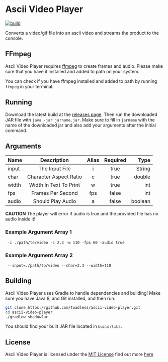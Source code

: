 # Ascii Video Player
[![build](https://github.com/toadless/ascii-video-player/actions/workflows/build.yml/badge.svg)](https://github.com/toadless/ascii-video-player/actions/workflows/build.yml)

Converts a video/gif file into an ascii video and
streams the product to the console.

## FFmpeg
Ascii Video Player requires [ffmpeg](https://ffmpeg.org)
to create frames and audio. Please make sure that you have
it installed and added to path on your system.

You can check if you have ffmpeg installed and added to path
by running `ffmpeg` in your terminal.

## Running
Download the latest build at the 
[releases page](https://github.com/toadless/ascii-video-player/releases).
Then run the downloaded JAR file with `java -jar jarname.jar`. Make sure to
fill in `jarname` with the name of the downloaded jar and also add
your arguments after the initial command.

## Arguments

| Name  |      Description       | Alias | Required |    Type |
|:------|:----------------------:|:-----:|:--------:|--------:|
| input |     The Input File     |   i   |   true   |  String |
| char  | Character Aspect Ratio |   c   |   true   |  double |
| width | Width In Text To Print |   w   |   true   |     int |
| fps   |   Frames Per Second    |  fps  |  false   |     int |
| audio |   Should Play Audio    |   a   |  false   | boolean |

**CAUTION** The player will error if audio is true and the
provided file has no audio inside it!

### Example Argument Array 1
` -i ./path/to/video -c 2.3 -w 110 -fps 60 -audio true`

### Example Argument Array 2
` --input=./path/to/video --char=2.3 --width=110`

## Building
Ascii Video Player uses Gradle to handle dependencies and building! 
Make sure you have Java 8, and Git installed, and then run:
```bash
git clone https://github.com/toadless/ascii-video-player.git
cd ascii-video-player
./gradlew shadowJar
```
You should find your built JAR file located
in `build/libs`.

## License
Ascii Video Player is licensed under the [MIT License](https://opensource.org/licenses/MIT)
find out more [here](https://github.com/toadless/ascii-video-player/blob/main/LICENSE)
